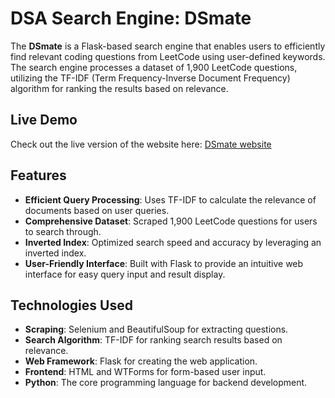 # DSA Search Engine: DSmate

The **DSmate** is a Flask-based search engine that enables users to efficiently find relevant coding questions from LeetCode using user-defined keywords. The search engine processes a dataset of 1,900 LeetCode questions, utilizing the TF-IDF (Term Frequency-Inverse Document Frequency) algorithm for ranking the results based on relevance.

## Live Demo
Check out the live version of the website here: [DSmate website](https://dsmate-com.onrender.com/)

## Features
- **Efficient Query Processing**: Uses TF-IDF to calculate the relevance of documents based on user queries.
- **Comprehensive Dataset**: Scraped 1,900 LeetCode questions for users to search through.
- **Inverted Index**: Optimized search speed and accuracy by leveraging an inverted index.
- **User-Friendly Interface**: Built with Flask to provide an intuitive web interface for easy query input and result display.

## Technologies Used
- **Scraping**: Selenium and BeautifulSoup for extracting questions.
- **Search Algorithm**: TF-IDF for ranking search results based on relevance.
- **Web Framework**: Flask for creating the web application.
- **Frontend**: HTML and WTForms for form-based user input.
- **Python**: The core programming language for backend development.

